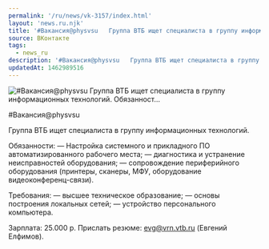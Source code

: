 ```yaml
---
permalink: '/ru/news/vk-3157/index.html'
layout: 'news.ru.njk'
title: '#Вакансия@physvsu   Группа ВТБ ищет специалиста в группу информационных технологий.  Обязанност…'
source: ВКонтакте
tags:
  - news_ru
description: '#Вакансия@physvsu   Группа ВТБ ищет специалиста в группу информационных технологий.  Обязанност…'
updatedAt: 1462989516
---
```

![#Вакансия@physvsu   Группа ВТБ ищет специалиста в группу информационных технологий.  Обязанност…](https://sun9-32.userapi.com/impf/c631527/v631527484/2ecbe/XIKxoTUV1Mk.jpg?size=900x600&quality=96&proxy=1&sign=22921593f6a4594ec7a99941aaf5273d&c_uniq_tag=dOIYPkePxZbvC9GtlzkiThyGWHLuOLU6nZYwCkgF1xg&type=album)

#Вакансия@physvsu

Группа ВТБ ищет специалиста в группу информационных технологий.

Обязанности:
— Настройка системного и прикладного ПО автоматизированного рабочего места;
— диагностика и устранение неисправностей оборудования;
— сопровождение периферийного оборудования (принтеры, сканеры, МФУ, оборудование видеоконференц-связи).

Требования:
— высшее техническое образование;
— основы построения локальных сетей;
— устройство персонального компьютера.

Зарплата: 25.000 р.
Прислать резюме: evg@vrn.vtb.ru (Евгений Елфимов).
